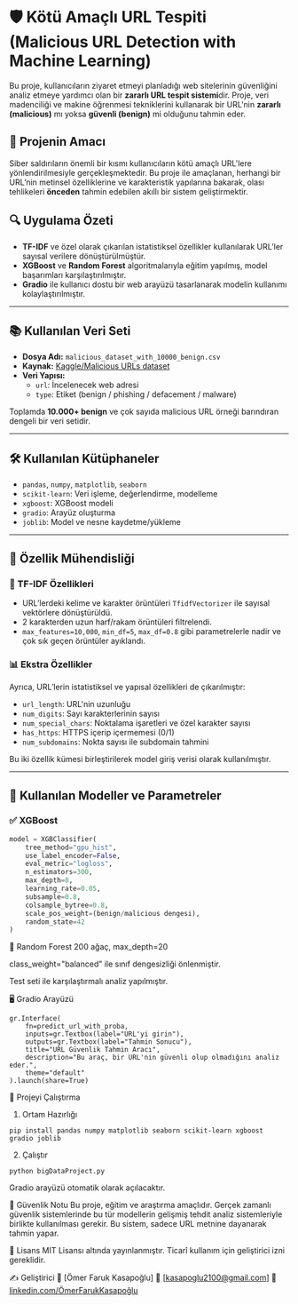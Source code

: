 # 🛡️ Kötü Amaçlı URL Tespiti (Malicious URL Detection with Machine Learning)

Bu proje, kullanıcıların ziyaret etmeyi planladığı web sitelerinin güvenliğini analiz etmeye yardımcı olan bir **zararlı URL tespit sistemi**dir. Proje, veri madenciliği ve makine öğrenmesi tekniklerini kullanarak bir URL'nin **zararlı (malicious)** mı yoksa **güvenli (benign)** mi olduğunu tahmin eder.

## 🎯 Projenin Amacı

Siber saldırıların önemli bir kısmı kullanıcıların kötü amaçlı URL'lere yönlendirilmesiyle gerçekleşmektedir. Bu proje ile amaçlanan, herhangi bir URL’nin metinsel özelliklerine ve karakteristik yapılarına bakarak, olası tehlikeleri **önceden** tahmin edebilen akıllı bir sistem geliştirmektir.

## 🔍 Uygulama Özeti

- **TF-IDF** ve özel olarak çıkarılan istatistiksel özellikler kullanılarak URL’ler sayısal verilere dönüştürülmüştür.
- **XGBoost** ve **Random Forest** algoritmalarıyla eğitim yapılmış, model başarımları karşılaştırılmıştır.
- **Gradio** ile kullanıcı dostu bir web arayüzü tasarlanarak modelin kullanımı kolaylaştırılmıştır.

---

## 📚 Kullanılan Veri Seti

- **Dosya Adı:** `malicious_dataset_with_10000_benign.csv`
- **Kaynak:** [Kaggle/Malicious URLs dataset](https://www.kaggle.com/datasets/sid321axn/malicious-urls-dataset/code)
- **Veri Yapısı:**  
  - `url`: İncelenecek web adresi  
  - `type`: Etiket (benign / phishing / defacement / malware)

Toplamda **10.000+ benign** ve çok sayıda malicious URL örneği barındıran dengeli bir veri setidir.

---

## 🛠️ Kullanılan Kütüphaneler

- `pandas`, `numpy`, `matplotlib`, `seaborn`
- `scikit-learn`: Veri işleme, değerlendirme, modelleme
- `xgboost`: XGBoost modeli
- `gradio`: Arayüz oluşturma
- `joblib`: Model ve nesne kaydetme/yükleme

---

## 🧪 Özellik Mühendisliği

### 🔡 TF-IDF Özellikleri
- URL’lerdeki kelime ve karakter örüntüleri `TfidfVectorizer` ile sayısal vektörlere dönüştürüldü.
- 2 karakterden uzun harf/rakam örüntüleri filtrelendi.
- `max_features=10,000`, `min_df=5`, `max_df=0.8` gibi parametrelerle nadir ve çok sık geçen örüntüler ayıklandı.

### 📊 Ekstra Özellikler
Ayrıca, URL’lerin istatistiksel ve yapısal özellikleri de çıkarılmıştır:
- `url_length`: URL'nin uzunluğu  
- `num_digits`: Sayı karakterlerinin sayısı  
- `num_special_chars`: Noktalama işaretleri ve özel karakter sayısı  
- `has_https`: HTTPS içerip içermemesi (0/1)  
- `num_subdomains`: Nokta sayısı ile subdomain tahmini

Bu iki özellik kümesi birleştirilerek model giriş verisi olarak kullanılmıştır.

---

## 🤖 Kullanılan Modeller ve Parametreler

### ✅ XGBoost

```python
model = XGBClassifier(
    tree_method="gpu_hist",
    use_label_encoder=False,
    eval_metric="logloss",
    n_estimators=300,
    max_depth=8,
    learning_rate=0.05,
    subsample=0.8,
    colsample_bytree=0.8,
    scale_pos_weight=(benign/malicious dengesi),
    random_state=42
)
```
🌲 Random Forest
200 ağaç, max_depth=20

class_weight="balanced" ile sınıf dengesizliği önlenmiştir.

Test seti ile karşılaştırmalı analiz yapılmıştır.

🖥️ Gradio Arayüzü
```
gr.Interface(
    fn=predict_url_with_proba,
    inputs=gr.Textbox(label="URL'yi girin"),
    outputs=gr.Textbox(label="Tahmin Sonucu"),
    title="URL Güvenlik Tahmin Aracı",
    description="Bu araç, bir URL'nin güvenli olup olmadığını analiz eder.",
    theme="default"
).launch(share=True)
```

🚀 Projeyi Çalıştırma
1. Ortam Hazırlığı
```
pip install pandas numpy matplotlib seaborn scikit-learn xgboost gradio joblib
```
2. Çalıştır
```
python bigDataProject.py
```
Gradio arayüzü otomatik olarak açılacaktır.

🔐 Güvenlik Notu
Bu proje, eğitim ve araştırma amaçlıdır. Gerçek zamanlı güvenlik sistemlerinde bu tür modellerin gelişmiş tehdit analiz sistemleriyle birlikte kullanılması gerekir. Bu sistem, sadece URL metnine dayanarak tahmin yapar.

📄 Lisans
MIT Lisansı altında yayınlanmıştır. Ticarî kullanım için geliştirici izni gereklidir.

✍️ Geliştirici
📛 [Ömer Faruk Kasapoğlu]
📧 [kasapoglu2100@gmail.com]
💼 [linkedin.com/ÖmerFarukKasapoğlu](https://www.linkedin.com/in/ömer-faruk-kasapoğlu-26a7b0262/)
